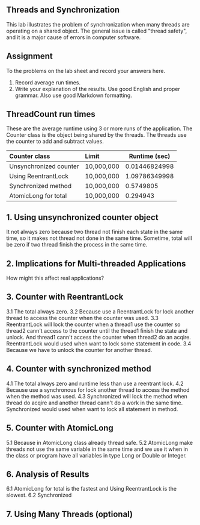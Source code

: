 ## Threads and Synchronization

This lab illustrates the problem of synchronization when many threads are operating on a shared object.  The general issue is called "thread safety", and it is a major cause of errors in computer software.

## Assignment

To the problems on the lab sheet and record your answers here.

1. Record average run times.
2. Write your explanation of the results.  Use good English and proper grammar.  Also use good Markdown formatting.

## ThreadCount run times

These are the average runtime using 3 or more runs of the application.
The Counter class is the object being shared by the threads.
The threads use the counter to add and subtract values.

| Counter class           | Limit              | Runtime (sec)   |
|:------------------------|:-------------------|-----------------|
| Unsynchronized counter  |      10,000,000    |  0.01446824998  |
| Using ReentrantLock     |      10,000,000    |  1.09786349998  |
| Synchronized method     |      10,000,000    |  0.5749805      |
| AtomicLong for total    |      10,000,000    |  0.294943       |

## 1. Using unsynchronized counter object

It not always zero because two thread not finish each state in the same time, so it makes not thread not done in the same time. Sometime, total will be zero if two thread finish the process in the same time.

## 2. Implications for Multi-threaded Applications

How might this affect real applications?  

## 3. Counter with ReentrantLock

3.1 The total always zero.
3.2 Because use a ReentrantLock for lock another thread to access the counter when the counter was used.
3.3 ReentrantLock will lock the counter when a thread1 use the counter so thread2 cann't access to the counter until the thread1 finish the state and unlock. And thread1 cann't access the counter when thread2 do an acqire. ReentrantLock would used when want to lock some statement in code.
3.4 Because we have to unlock the counter for another thread.

## 4. Counter with synchronized method

4.1 The total always zero and runtime less than use a reentrant lock.
4.2 Because use a synchronous for lock another thread to access the method when the method was used.
4.3 Synchronized will lock the method when thread do acqire and another thread cann't do a work in the same time. Synchronized would used when want to lock all statement in method.

## 5. Counter with AtomicLong
5.1 Because in AtomicLong class already thread safe.
5.2 AtomicLong make threads not use the same variable in the same time and we use it when in the class or program have all variables in type Long or Double or Integer.

## 6. Analysis of Results

6.1 AtomicLong for total is the fastest and Using ReentrantLock is the slowest.
6.2 Synchronized 

## 7. Using Many Threads (optional)

